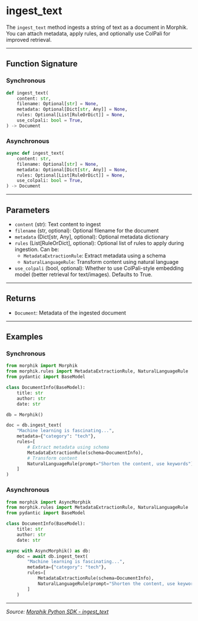 # ingest_text

The `ingest_text` method ingests a string of text as a document in Morphik. You can attach metadata, apply rules, and optionally use ColPali for improved retrieval.

---

## Function Signature

### Synchronous
```python
def ingest_text(
    content: str,
    filename: Optional[str] = None,
    metadata: Optional[Dict[str, Any]] = None,
    rules: Optional[List[RuleOrDict]] = None,
    use_colpali: bool = True,
) -> Document
```

### Asynchronous
```python
async def ingest_text(
    content: str,
    filename: Optional[str] = None,
    metadata: Optional[Dict[str, Any]] = None,
    rules: Optional[List[RuleOrDict]] = None,
    use_colpali: bool = True,
) -> Document
```

---

## Parameters
- `content` (str): Text content to ingest
- `filename` (str, optional): Optional filename for the document
- `metadata` (Dict[str, Any], optional): Optional metadata dictionary
- `rules` (List[RuleOrDict], optional): Optional list of rules to apply during ingestion. Can be:
  - `MetadataExtractionRule`: Extract metadata using a schema
  - `NaturalLanguageRule`: Transform content using natural language
- `use_colpali` (bool, optional): Whether to use ColPali-style embedding model (better retrieval for text/images). Defaults to True.

---

## Returns
- `Document`: Metadata of the ingested document

---

## Examples

### Synchronous
```python
from morphik import Morphik
from morphik.rules import MetadataExtractionRule, NaturalLanguageRule
from pydantic import BaseModel

class DocumentInfo(BaseModel):
    title: str
    author: str
    date: str

db = Morphik()

doc = db.ingest_text(
    "Machine learning is fascinating...",
    metadata={"category": "tech"},
    rules=[
        # Extract metadata using schema
        MetadataExtractionRule(schema=DocumentInfo),
        # Transform content
        NaturalLanguageRule(prompt="Shorten the content, use keywords")
    ]
)
```

### Asynchronous
```python
from morphik import AsyncMorphik
from morphik.rules import MetadataExtractionRule, NaturalLanguageRule
from pydantic import BaseModel

class DocumentInfo(BaseModel):
    title: str
    author: str
    date: str

async with AsyncMorphik() as db:
    doc = await db.ingest_text(
        "Machine learning is fascinating...",
        metadata={"category": "tech"},
        rules=[
            MetadataExtractionRule(schema=DocumentInfo),
            NaturalLanguageRule(prompt="Shorten the content, use keywords")
        ]
    )
```

---

*Source: [Morphik Python SDK - ingest_text](https://docs.morphik.ai/python-sdk/ingest_text)* 